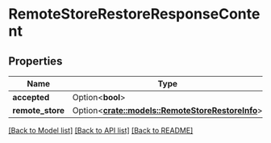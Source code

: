 # RemoteStoreRestoreResponseContent

## Properties

Name | Type | Description | Notes
------------ | ------------- | ------------- | -------------
**accepted** | Option<**bool**> |  | [optional]
**remote_store** | Option<[**crate::models::RemoteStoreRestoreInfo**](RemoteStoreRestoreInfo.md)> |  | [optional]

[[Back to Model list]](../README.md#documentation-for-models) [[Back to API list]](../README.md#documentation-for-api-endpoints) [[Back to README]](../README.md)


